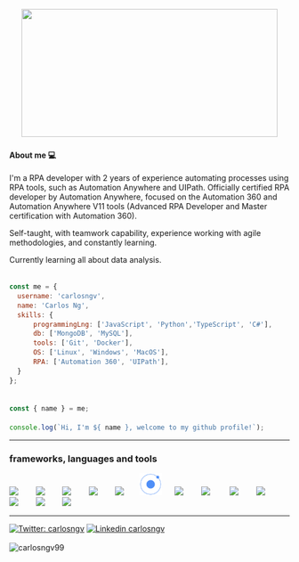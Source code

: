 
<p align="center">
  <img width="460" height="230" src="https://media.giphy.com/media/aNqEFrYVnsS52/giphy.gif" alr="Cat">
</p>

#### About me 💻

I'm a RPA developer with 2 years of experience automating processes using RPA tools, such as Automation Anywhere and UIPath. Officially certified RPA developer by Automation Anywhere, focused on the Automation 360 and Automation Anywhere V11 tools (Advanced RPA Developer and Master certification with Automation 360).

Self-taught, with teamwork capability, experience working with agile methodologies, and constantly learning.

Currently learning all about data analysis.

```javascript

const me = {
  username: 'carlosngv',
  name: 'Carlos Ng',
  skills: {
      programmingLng: ['JavaScript', 'Python','TypeScript', 'C#'],
      db: ['MongoDB', 'MySQL'],
      tools: ['Git', 'Docker'],
      OS: ['Linux', 'Windows', 'MacOS'],
      RPA: ['Automation 360', 'UIPath'],
  }
};


const { name } = me;

console.log(`Hi, I'm ${ name }, welcome to my github profile!`);

```


---

<h3>frameworks, languages and tools</h3>

<img src="https://cdn.jsdelivr.net/gh/devicons/devicon@latest/icons/html5/html5-plain.svg" width="40px">&nbsp;&nbsp;&nbsp;&nbsp;&nbsp;&nbsp;&nbsp;&nbsp;<img src="https://cdn.jsdelivr.net/gh/devicons/devicon@latest/icons/css3/css3-plain.svg" width="40px">&nbsp;&nbsp;&nbsp;&nbsp;&nbsp;&nbsp;&nbsp;&nbsp;<img src="https://cdn.jsdelivr.net/gh/devicons/devicon@latest/icons/javascript/javascript-original.svg" width="40px">&nbsp;&nbsp;&nbsp;&nbsp;&nbsp;&nbsp;&nbsp;&nbsp;<img src="https://cdn.iconscout.com/icon/free/png-512/typescript-1174965.png" width="40px">&nbsp;&nbsp;&nbsp;&nbsp;&nbsp;&nbsp;&nbsp;&nbsp;<img src="https://cdn.jsdelivr.net/gh/devicons/devicon@latest/icons/nodejs/nodejs-plain.svg" width="40px">&nbsp;&nbsp;&nbsp;&nbsp;&nbsp;&nbsp;&nbsp;<img src="https://github.com/devicons/devicon/blob/v2.14.0/icons/ionic/ionic-original.svg" width="40px">&nbsp;&nbsp;&nbsp;&nbsp;&nbsp;&nbsp;<img src="https://cdn.worldvectorlogo.com/logos/angular-icon.svg" width="40px">&nbsp;&nbsp;&nbsp;&nbsp;&nbsp;&nbsp;&nbsp;&nbsp;<img src="https://cdn.jsdelivr.net/gh/devicons/devicon@latest/icons/git/git-original.svg" width="40px">&nbsp;&nbsp;&nbsp;&nbsp;&nbsp;&nbsp;&nbsp;&nbsp;&nbsp;<img src="https://cdn.jsdelivr.net/gh/devicons/devicon@latest/icons/mongodb/mongodb-original.svg" width="40px">&nbsp;&nbsp;&nbsp;&nbsp;&nbsp;&nbsp;&nbsp;&nbsp;<img src="https://camo.githubusercontent.com/c5b95fc653e7928d7277fa065cd098187cb9b7ea2d4d976cef5215a0676d2424/68747470733a2f2f63646e2e6a7364656c6976722e6e65742f67682f616e67756c61722d6d6174657269616c2d657874656e73696f6e732f7061676573406d61737465722f6173736574732f616e67756c61722d6d6174657269616c2d657874656e73696f6e732d6c6f676f2e706e67" width="40px">&nbsp;&nbsp;&nbsp;&nbsp;&nbsp;&nbsp;&nbsp;&nbsp;<img src="https://img.icons8.com/ios/452/mysql-logo.png" width="40px">&nbsp;&nbsp;&nbsp;&nbsp;&nbsp;&nbsp;&nbsp;&nbsp;<img src="https://upload.wikimedia.org/wikipedia/commons/thumb/c/c3/Python-logo-notext.svg/768px-Python-logo-notext.svg.png" width="40px">&nbsp;&nbsp;&nbsp;&nbsp;&nbsp;&nbsp;&nbsp;&nbsp;<img src="http://joshinnovations.com/adminstyles/img/gallery/1612864460.png" width="40px">


---

[![Twitter: carlosngv](https://img.shields.io/badge/twitter-%231DA1F2.svg?&style=for-the-badge&logo=twitter&logoColor=white)](https://twitter.com/carlosngv)
[![Linkedin carlosngv](https://img.shields.io/badge/linkedin-%230077B5.svg?&style=for-the-badge&logo=linkedin&logoColor=white)](https://www.linkedin.com/in/carlosngv99/)
<br><br>
![carlosngv99](https://komarev.com/ghpvc/?username=carlosngv)



